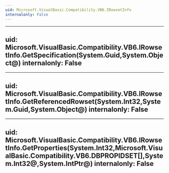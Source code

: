 ```yaml
---
uid: Microsoft.VisualBasic.Compatibility.VB6.IRowsetInfo
internalonly: False
---
```


---
uid: Microsoft.VisualBasic.Compatibility.VB6.IRowsetInfo.GetSpecification(System.Guid,System.Object@)
internalonly: False
---

---
uid: Microsoft.VisualBasic.Compatibility.VB6.IRowsetInfo.GetReferencedRowset(System.Int32,System.Guid,System.Object@)
internalonly: False
---

---
uid: Microsoft.VisualBasic.Compatibility.VB6.IRowsetInfo.GetProperties(System.Int32,Microsoft.VisualBasic.Compatibility.VB6.DBPROPIDSET[],System.Int32@,System.IntPtr@)
internalonly: False
---
